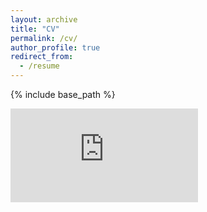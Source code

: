 ```yaml
---
layout: archive
title: "CV"
permalink: /cv/
author_profile: true
redirect_from:
  - /resume
---
```


{% include base_path %}

<embed src="https://solomonfentonmiller.github.io/file/Fenton-Miller_CV_2018.pdf" type="application/pdf" />
